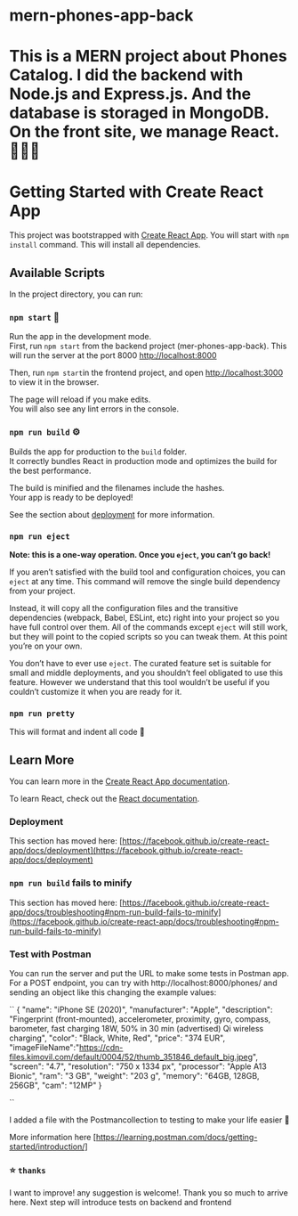 # mern-phones-app-back

# This is a MERN project about Phones Catalog. I did the backend with Node.js and Express.js. And the database is storaged in MongoDB. On the front site, we manage React. 📱📲✨

# Getting Started with Create React App

This project was bootstrapped with [Create React App](https://github.com/facebook/create-react-app). You will start with `npm install` command. This will install all dependencies.

## Available Scripts

In the project directory, you can run:

### `npm start` 🚀

Run the app in the development mode.\
First, run `npm start` from the backend project (mer-phones-app-back). This will run the server at the port 8000 [http://localhost:8000](http://localhost:8000)

Then, run `npm start`in the frontend project, and open [http://localhost:3000](http://localhost:3000) to view it in the browser.

The page will reload if you make edits.\
You will also see any lint errors in the console.

### `npm run build` ⚙️

Builds the app for production to the `build` folder.\
It correctly bundles React in production mode and optimizes the build for the best performance.

The build is minified and the filenames include the hashes.\
Your app is ready to be deployed!

See the section about [deployment](https://facebook.github.io/create-react-app/docs/deployment) for more information.

### `npm run eject`

**Note: this is a one-way operation. Once you `eject`, you can’t go back!**

If you aren’t satisfied with the build tool and configuration choices, you can `eject` at any time. This command will remove the single build dependency from your project.

Instead, it will copy all the configuration files and the transitive dependencies (webpack, Babel, ESLint, etc) right into your project so you have full control over them. All of the commands except `eject` will still work, but they will point to the copied scripts so you can tweak them. At this point you’re on your own.

You don’t have to ever use `eject`. The curated feature set is suitable for small and middle deployments, and you shouldn’t feel obligated to use this feature. However we understand that this tool wouldn’t be useful if you couldn’t customize it when you are ready for it.

### `npm run pretty`

This will format and indent all code 💅

## Learn More

You can learn more in the [Create React App documentation](https://facebook.github.io/create-react-app/docs/getting-started).

To learn React, check out the [React documentation](https://reactjs.org/).

### Deployment

This section has moved here: [https://facebook.github.io/create-react-app/docs/deployment](https://facebook.github.io/create-react-app/docs/deployment)

### `npm run build` fails to minify

This section has moved here: [https://facebook.github.io/create-react-app/docs/troubleshooting#npm-run-build-fails-to-minify](https://facebook.github.io/create-react-app/docs/troubleshooting#npm-run-build-fails-to-minify)

### Test with Postman

You can run the server and put the URL to make some tests in Postman app. For a POST endpoint, you can try with http://localhost:8000/phones/ and sending an object like this changing the example values:

``
    {
        "name": "iPhone SE (2020)",
        "manufacturer": "Apple",
        "description": "Fingerprint (front-mounted), accelerometer, proximity, gyro, compass, barometer, fast charging 18W, 50% in 30 min (advertised)  Qi wireless charging",
        "color": "Black, White, Red",
        "price": "374 EUR",
        "imageFileName":"https://cdn-files.kimovil.com/default/0004/52/thumb_351846_default_big.jpeg",
        "screen": "4.7",
        "resolution": "750 x 1334 px",
        "processor": "Apple A13 Bionic",
        "ram": "3 GB",
        "weight": "203 g",
        "memory": "64GB, 128GB, 256GB",
        "cam": "12MP"
    }

``

I added a file with the Postmancollection to testing to make your life easier 🤞

More information here [https://learning.postman.com/docs/getting-started/introduction/]

### ⭐️ `thanks`
I want to improve! any suggestion is welcome!. Thank you so much to arrive here. Next step will introduce tests on backend and frontend

